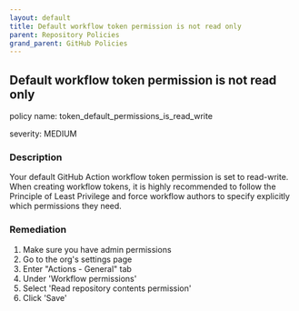 ```yaml
---
layout: default
title: Default workflow token permission is not read only
parent: Repository Policies
grand_parent: GitHub Policies
---
```



## Default workflow token permission is not read only
policy name: token_default_permissions_is_read_write

severity: MEDIUM

### Description
Your default GitHub Action workflow token permission is set to read-write. When creating workflow tokens, it is highly recommended to follow the Principle of Least Privilege and force workflow authors to specify explicitly which permissions they need.


### Remediation
1. Make sure you have admin permissions
2. Go to the org's settings page
3. Enter "Actions - General" tab
4. Under 'Workflow permissions'
5. Select 'Read repository contents permission'
6. Click 'Save'



